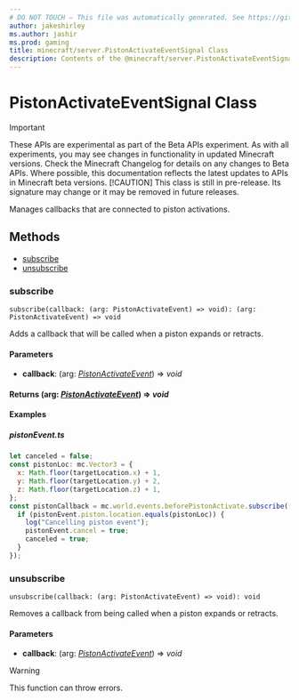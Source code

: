```yaml
---
# DO NOT TOUCH — This file was automatically generated. See https://github.com/mojang/minecraftapidocsgenerator to modify descriptions, examples, etc.
author: jakeshirley
ms.author: jashir
ms.prod: gaming
title: minecraft/server.PistonActivateEventSignal Class
description: Contents of the @minecraft/server.PistonActivateEventSignal class.
---
```

# PistonActivateEventSignal Class
>[!IMPORTANT]
>These APIs are experimental as part of the Beta APIs experiment. As with all experiments, you may see changes in functionality in updated Minecraft versions. Check the Minecraft Changelog for details on any changes to Beta APIs. Where possible, this documentation reflects the latest updates to APIs in Minecraft beta versions.
> [!CAUTION]
> This class is still in pre-release.  Its signature may change or it may be removed in future releases.

Manages callbacks that are connected to piston activations.

## Methods
- [subscribe](#subscribe)
- [unsubscribe](#unsubscribe)

### **subscribe**
`
subscribe(callback: (arg: PistonActivateEvent) => void): (arg: PistonActivateEvent) => void
`

Adds a callback that will be called when a piston expands or retracts.

#### **Parameters**
- **callback**: (arg: [*PistonActivateEvent*](PistonActivateEvent.md)) => *void*

#### **Returns** (arg: [*PistonActivateEvent*](PistonActivateEvent.md)) => *void*

#### **Examples**
##### *pistonEvent.ts*
```javascript
let canceled = false;
const pistonLoc: mc.Vector3 = {
  x: Math.floor(targetLocation.x) + 1,
  y: Math.floor(targetLocation.y) + 2,
  z: Math.floor(targetLocation.z) + 1,
};
const pistonCallback = mc.world.events.beforePistonActivate.subscribe((pistonEvent: mc.BeforePistonActivateEvent) => {
  if (pistonEvent.piston.location.equals(pistonLoc)) {
    log("Cancelling piston event");
    pistonEvent.cancel = true;
    canceled = true;
  }
});
```

### **unsubscribe**
`
unsubscribe(callback: (arg: PistonActivateEvent) => void): void
`

Removes a callback from being called when a piston expands or retracts.

#### **Parameters**
- **callback**: (arg: [*PistonActivateEvent*](PistonActivateEvent.md)) => *void*

> [!WARNING]
> This function can throw errors.
